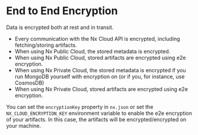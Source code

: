 # End to End Encryption

Data is encrypted both at rest and in transit.

- Every communication with the Nx Cloud API is encrypted, including fetching/storing artifacts.
- When using Nx Public Cloud, the stored metadata is encrypted.
- When using Nx Public Cloud, stored artifacts are encrypted using e2e encryption.
- When using Nx Private Cloud, the stored metadata is encrypted if you run MongoDB yourself with encryption on (or if you, for instance, use CosmosDB)
- When using Nx Private Cloud, stored artifacts are encrypted using e2e encryption.

You can set the `encryptionKey` property in `nx.json` or set the `NX_CLOUD_ENCRYPTION_KEY` environment variable to enable the e2e encryption of your artifacts. In this case, the artifacts will be encrypted/encrypted on your machine.
